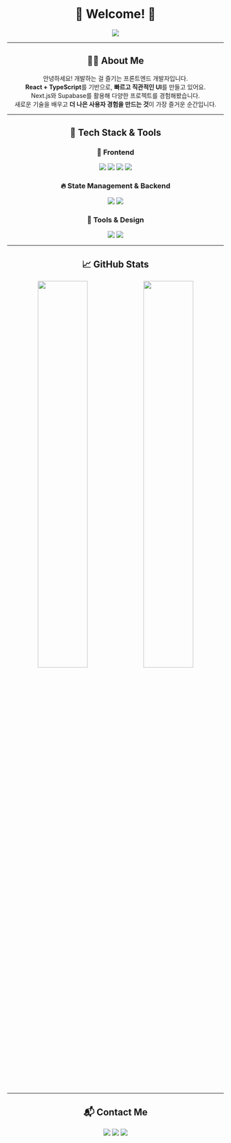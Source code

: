<h1 align="center">🚀 Welcome! 🚀</h1>  

<div align="center">
  <img src="https://readme-typing-svg.herokuapp.com?font=Fira+Code&pause=1000&color=6F4CDB&center=true&width=435&lines=React+%2B+TypeScript+Developer;Next.js+%7C+Supabase+%7C+Frontend+Engineer;Building+Fast+and+Elegant+Web+Apps" />
</div>

---

<div align="center">
  
## 🧑‍💻 About Me  
안녕하세요! 개발하는 걸 즐기는 프론트엔드 개발자입니다.  
**React + TypeScript**를 기반으로, **빠르고 직관적인 UI**를 만들고 있어요.  
Next.js와 Supabase를 활용해 다양한 프로젝트를 경험해봤습니다.  
새로운 기술을 배우고 **더 나은 사용자 경험을 만드는 것**이 가장 즐거운 순간입니다.  

</div>

---

<div align="center">

## 🚀 Tech Stack & Tools  

### 🌟 Frontend  
<img src="https://img.shields.io/badge/React-61DAFB?style=for-the-badge&logo=react&logoColor=white" />
<img src="https://img.shields.io/badge/TypeScript-3178C6?style=for-the-badge&logo=typescript&logoColor=white" />
<img src="https://img.shields.io/badge/Next.js-000000?style=for-the-badge&logo=nextdotjs&logoColor=white" />
<img src="https://img.shields.io/badge/TailwindCSS-06B6D4?style=for-the-badge&logo=tailwindcss&logoColor=white" />

### 🔥 State Management & Backend  
<img src="https://img.shields.io/badge/Recoil-3578E5?style=for-the-badge&logo=react&logoColor=white" />
<img src="https://img.shields.io/badge/Supabase-3ECF8E?style=for-the-badge&logo=supabase&logoColor=white" />

### 🎨 Tools & Design  
<img src="https://img.shields.io/badge/Figma-F24E1E?style=for-the-badge&logo=figma&logoColor=white" />
<img src="https://img.shields.io/badge/Notion-000000?style=for-the-badge&logo=notion&logoColor=white" />

</div>



---

<div align="center">

## 📈 GitHub Stats  
<img src="https://github-readme-stats.vercel.app/api?username=jungho-Kang&show_icons=true&theme=radical" width="48%" />
<img src="https://github-readme-streak-stats.herokuapp.com/?user=jungho-Kang&theme=radical" width="48%" />

</div>

---

<div align="center">

## 📬 Contact Me  
<a href="mailto:이메일"><img src="https://img.shields.io/badge/Gmail-red?style=for-the-badge&logo=gmail&logoColor=white" /></a>
<a href="https://www.figma.com/design/25XZ970lOnvXHOMTTKk9DG/3%EC%B0%A8-%ED%94%84%EB%A1%9C%EC%A0%9D%ED%8A%B8?node-id=0-7&t=c1J91vO1l01hCpdn-1"><img src="https://img.shields.io/badge/Figma-F24E1E?style=for-the-badge&logo=figma&logoColor=white" /></a>
<a href="https://buttercup-lyric-4ee.notion.site/s-Code-Story-19f6cf890caa80118725cc8758d33945?pvs=4"><img src="https://img.shields.io/badge/Notion-000000?style=for-the-badge&logo=notion&logoColor=white" /></a>

</div>
